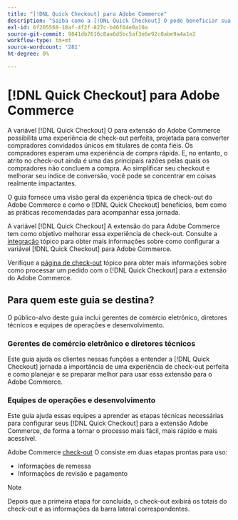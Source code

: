 ```yaml
---
title: "[!DNL Quick Checkout] para Adobe Commerce"
description: "Saiba como a [!DNL Quick Checkout] O pode beneficiar sua instância do Adobe Commerce e aprender a integrar e configurar a extensão com êxito."
exl-id: 6f205568-18af-4f2f-827c-b46f04e0a10a
source-git-commit: 9841db7616c8aa6d5bc5af3e6e92c0abe9a4a1e2
workflow-type: tm+mt
source-wordcount: '281'
ht-degree: 0%

---
```


# [!DNL Quick Checkout] para Adobe Commerce

A variável [!DNL Quick Checkout] O para extensão do Adobe Commerce possibilita uma experiência de check-out perfeita, projetada para converter compradores convidados únicos em titulares de conta fiéis. Os compradores esperam uma experiência de compra rápida. E, no entanto, o atrito no check-out ainda é uma das principais razões pelas quais os compradores não concluem a compra. Ao simplificar seu checkout e melhorar seu índice de conversão, você pode se concentrar em coisas realmente impactantes.

O guia fornece uma visão geral da experiência típica de check-out do Adobe Commerce e como o [!DNL Quick Checkout] benefícios, bem como as práticas recomendadas para acompanhar essa jornada.

A variável [!DNL Quick Checkout] A extensão do para Adobe Commerce tem como objetivo melhorar essa experiência de check-out. Consulte a [integração](../quick-checkout/onboarding.md) tópico para obter mais informações sobre como configurar a variável [!DNL Quick Checkout] para Adobe Commerce.

Verifique a [página de check-out](../quick-checkout/checkout-page.md) tópico para obter mais informações sobre como processar um pedido com o [!DNL Quick Checkout] para a extensão do Adobe Commerce.

## Para quem este guia se destina?

O público-alvo deste guia inclui gerentes de comércio eletrônico, diretores técnicos e equipes de operações e desenvolvimento.

### Gerentes de comércio eletrônico e diretores técnicos

Este guia ajuda os clientes nessas funções a entender a [!DNL Quick Checkout] jornada a importância de uma experiência de check-out perfeita e como planejar e se preparar melhor para usar essa extensão para o Adobe Commerce.

### Equipes de operações e desenvolvimento

Este guia ajuda essas equipes a aprender as etapas técnicas necessárias para configurar seus [!DNL Quick Checkout] para a extensão Adobe Commerce, de forma a tornar o processo mais fácil, mais rápido e mais acessível.

Adobe Commerce [check-out](https://glossary.magento.com/checkout) O consiste em duas etapas prontas para uso:

- Informações de remessa
- Informações de revisão e pagamento

>[!NOTE]
>
> Depois que a primeira etapa for concluída, o check-out exibirá os totais do check-out e as informações da barra lateral correspondentes.
